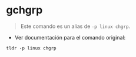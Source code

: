 # gchgrp

> Este comando es un alias de `-p linux chgrp`.

- Ver documentación para el comando original:

`tldr -p linux chgrp`
